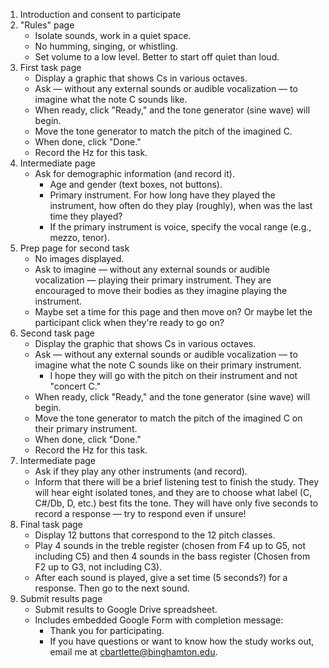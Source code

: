 1. Introduction and consent to participate
1. "Rules" page
    - Isolate sounds, work in a quiet space.
    - No humming, singing, or whistling.
    - Set volume to a low level.  Better to start off quiet than loud.
1. First task page
    - Display a graphic that shows Cs in various octaves.
    - Ask — without any external sounds or audible vocalization — to imagine what the note C sounds like.
    - When ready, click "Ready," and the tone generator (sine wave) will begin.
    - Move the tone generator to match the pitch of the imagined C.
    - When done, click "Done."
    - Record the Hz for this task.
1. Intermediate page
    - Ask for demographic information (and record it).
        - Age and gender (text boxes, not buttons).
        - Primary instrument.  For how long have they played the instrument, how often do they play (roughly), when was the last time they played?
        - If the primary instrument is voice, specify the vocal range (e.g., mezzo, tenor).
1. Prep page for second task
    - No images displayed.
    - Ask to imagine — without any external sounds or audible vocalization — playing their primary instrument.  They are encouraged to move their bodies as they imagine playing the instrument.
    - Maybe set a time for this page and then move on?  Or maybe let the participant click when they're ready to go on?
1. Second task page
    - Display the graphic that shows Cs in various octaves.
    - Ask — without any external sounds or audible vocalization — to imagine what the note C sounds like on their primary instrument.
        - I hope they will go with the pitch on their instrument and not "concert C."
    - When ready, click "Ready," and the tone generator (sine wave) will begin.
    - Move the tone generator to match the pitch of the imagined C on their primary instrument.
    - When done, click "Done."
    - Record the Hz for this task.
1. Intermediate page
    - Ask if they play any other instruments (and record).
    - Inform that there will be a brief listening test to finish the study.  They will hear eight isolated tones, and they are to choose what label (C, C#/Db, D, etc.) best fits the tone.  They will have only five seconds to record a response — try to respond even if unsure!
1. Final task page
    - Display 12 buttons that correspond to the 12 pitch classes.
    - Play 4 sounds in the treble register (chosen from F4 up to G5, not including C5) and then 4 sounds in the bass register (Chosen from F2 up to G3, not including C3).
    - After each sound is played, give a set time (5 seconds?) for a response.  Then go to the next sound.
1. Submit results page
    - Submit results to Google Drive spreadsheet.
    - Includes embedded Google Form with completion message:
        - Thank you for participating.
        - If you have questions or want to know how the study works out, email me at cbartlette@binghamton.edu.
